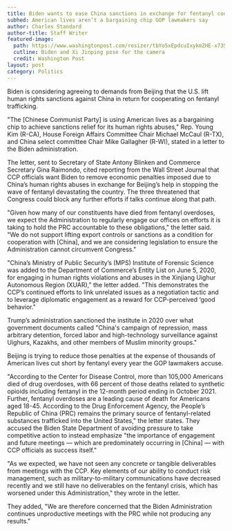 ```yaml
---
title: Biden wants to ease China sanctions in exchange for fentanyl cooperation, GOP threatens to block deal
subhed: American lives aren’t a bargaining chip GOP lawmakers say
author: Charles Standard
author-title: Staff Writer
featured-image: 
  path: https://www.washingtonpost.com/resizer/tbYo5xEpdcuIxykmZHE-x73SHp8=/1440x0/smart/arc-anglerfish-washpost-prod-washpost.s3.amazonaws.com/public/Z2QQQKZUEQ2VHHQPF5RCCBM3LE.jpg
  cutline: Biden and Xi Jinping pose for the camera
  credit: Washington Post
layout: post
category: Politics
---
```


Biden is considering agreeing to demands from Beijing that the U.S. lift human rights sanctions against China in return for cooperating on fentanyl trafficking.

"The [Chinese Communist Party] is using American lives as a bargaining chip to achieve sanctions relief for its human rights abuses," Rep. Young Kim (R-CA), House Foreign Affairs Committee Chair Michael McCaul (R-TX), and China select committee Chair Mike Gallagher (R-WI), stated in a letter to the Biden administration.

The letter, sent to Secretary of State Antony Blinken and Commerce Secretary Gina Raimondo, cited reporting from the Wall Street Journal that CCP officials want Biden to remove economic penalties imposed due to China’s human rights abuses in exchange for Beijing’s help in stopping the wave of fentanyl devastating the country. The three threatened that Congress could block any further efforts if talks continue along that path.

"Given how many of our constituents have died from fentanyl overdoses, we expect the Administration to regularly engage our offices on efforts it is taking to hold the PRC accountable to these obligations," the letter said. "We do not support lifting export controls or sanctions as a condition for cooperation with [China], and we are considering legislation to ensure the Administration cannot circumvent Congress."

"China’s Ministry of Public Security’s (MPS) Institute of Forensic Science was added to the Department of Commerce’s Entity List on June 5, 2020, for engaging in human rights violations and abuses in the Xinjiang Uighur Autonomous Region (XUAR)," the letter added. "This demonstrates the CCP’s continued efforts to link unrelated issues as a negotiation tactic and to leverage diplomatic engagement as a reward for CCP-perceived ‘good behavior."

Trump’s administration sanctioned the institute in 2020 over what government documents called "China's campaign of repression, mass arbitrary detention, forced labor and high-technology surveillance against Uighurs, Kazakhs, and other members of Muslim minority groups."

Beijing is trying to reduce those penalties at the expense of thousands of American lives cut short by fentanyl every year the GOP lawmakers accuse.

"According to the Center for Disease Control, more than 105,000 Americans died of drug overdoses, with 66 percent of those deaths related to synthetic opioids including fentanyl in the 12-month period ending in October 2021. Further, fentanyl overdoses are a leading cause of death for Americans aged 18-45. According to the Drug Enforcement Agency, the People’s Republic of China (PRC) remains the primary source of fentanyl-related substances trafficked into the United States," the letter states.
They accused the Biden State Department of avoiding pressure to take competitive action to instead emphasize "the importance of engagement and future meetings — which are predominately occurring in [China] — with CCP officials as success itself."

"As we expected, we have not seen any concrete or tangible deliverables from meetings with the CCP. Key elements of our ability to conduct risk management, such as military-to-military communications have decreased recently and we still have no deliverables on the fentanyl crisis, which has worsened under this Administration," they wrote in the letter.

They added, "We are therefore concerned that the Biden Administration continues unproductive meetings with the PRC while not producing any results."